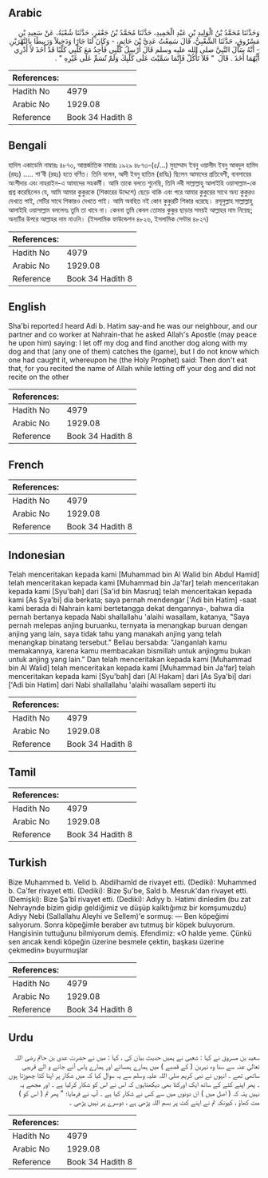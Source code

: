 ## Arabic


<div dir="rtl" lang="ar" style={{fontSize:'larger',backgroundColor:'#f8f9fa',padding:20}}>
وَحَدَّثَنَا مُحَمَّدُ بْنُ الْوَلِيدِ بْنِ عَبْدِ الْحَمِيدِ، حَدَّثَنَا مُحَمَّدُ بْنُ جَعْفَرٍ، حَدَّثَنَا شُعْبَةُ، عَنْ سَعِيدِ بْنِ مَسْرُوقٍ، حَدَّثَنَا الشَّعْبِيُّ، قَالَ سَمِعْتُ عَدِيَّ بْنَ حَاتِمٍ، - وَكَانَ لَنَا جَارًا وَدَخِيلاً وَرَبِيطًا بِالنَّهْرَيْنِ - أَنَّهُ سَأَلَ النَّبِيَّ صلى الله عليه وسلم قَالَ أُرْسِلُ كَلْبِي فَأَجِدُ مَعَ كَلْبِي كَلْبًا قَدْ أَخَذَ لاَ أَدْرِي أَيُّهُمَا أَخَذَ ‏.‏ قَالَ ‏ "‏ فَلاَ تَأْكُلْ فَإِنَّمَا سَمَّيْتَ عَلَى كَلْبِكَ وَلَمْ تُسَمِّ عَلَى غَيْرِهِ ‏"‏ ‏.‏
</div>
<div style={{backgroundColor:'#f8f9fa',padding:20, marginBottom: 10}}><table> <thead> <tr> <th>References:</th> <th></th> </tr> </thead> <tbody><tr><td>Hadith No</td><td>4979</td></tr><tr><td>Arabic No</td><td>1929.08</td></tr><tr><td>Reference</td><td>Book 34 Hadith 8</td></tr></tbody></table></div>

## Bengali


<div dir="ltr" lang="bn" style={{fontSize:'larger',backgroundColor:'#f8f9fa',padding:20}}>
হাদিস একাডেমি নাম্বারঃ ৪৮৭৩, আন্তর্জাতিক নাম্বারঃ ১৯২৯ ৪৮৭৩-(৫/…) মুহাম্মাদ ইবনু ওয়ালীদ ইবনু আবদুল হামিদ (রহঃ) ..... শা'বী (রহঃ) হতে বর্ণিত। তিনি বলেন, আদী ইবনু হাতিম (রাযিঃ) ছিলেন আমাদের প্রতিবেশী, ব্যবসায়ের অংশীদার এবং নাহরাইন-এ আমাদের সহকর্মী। আমি তাকে বলতে শুনেছি, তিনি নবী সাল্লাল্লাহু আলাইহি ওয়াসাল্লাম-কে প্রশ্ন করেছিলেন যে, আমি আমার কুকুরকে (শিকারের উদ্দেশে) ছেড়ে থাকি এবং পরে আমার কুকুরের সাথে অন্য কুকুরও দেখতে পাই, সেটির সাথে শিকারও দেখতে পাই। আমি অবহিত নই কোন কুকুরটি শিকার ধরেছে। রসূলুল্লাহ সাল্লাল্লাহু আলাইহি ওয়াসাল্লাম বললেনঃ তুমি তা খাবে না। কেননা তুমি কেবল তোমার কুকুর ছাড়ার সময়ই আল্লাহর নাম নিয়েছ; অন্যটির উপরে আল্লাহর নাম নাওনি। (ইসলামিক ফাউন্ডেশন ৪৮২৬, ইসলামিক সেন্টার ৪৮২৭)
</div>
<div style={{backgroundColor:'#f8f9fa',padding:20, marginBottom: 10}}><table> <thead> <tr> <th>References:</th> <th></th> </tr> </thead> <tbody><tr><td>Hadith No</td><td>4979</td></tr><tr><td>Arabic No</td><td>1929.08</td></tr><tr><td>Reference</td><td>Book 34 Hadith 8</td></tr></tbody></table></div>

## English


<div dir="ltr" lang="en" style={{fontSize:'larger',backgroundColor:'#f8f9fa',padding:20}}>
Sha'bi reported:I heard Adi b. Hatim say-and he was our neighbour, and our partner and co worker at Nahrain-that he asked Allah's Apostle (may peace he upon him) saying: I let off my dog and find another dog along with my dog and that (any one of them) catches the (game), but I do not know which one had caught it, whereupon he (the Holy Prophet) said: Then don't eat that, for you recited the name of Allah while letting off your dog and did not recite on the other
</div>
<div style={{backgroundColor:'#f8f9fa',padding:20, marginBottom: 10}}><table> <thead> <tr> <th>References:</th> <th></th> </tr> </thead> <tbody><tr><td>Hadith No</td><td>4979</td></tr><tr><td>Arabic No</td><td>1929.08</td></tr><tr><td>Reference</td><td>Book 34 Hadith 8</td></tr></tbody></table></div>

## French


<div dir="ltr" lang="fr" style={{fontSize:'larger',backgroundColor:'#f8f9fa',padding:20}}>

</div>
<div style={{backgroundColor:'#f8f9fa',padding:20, marginBottom: 10}}><table> <thead> <tr> <th>References:</th> <th></th> </tr> </thead> <tbody><tr><td>Hadith No</td><td>4979</td></tr><tr><td>Arabic No</td><td>1929.08</td></tr><tr><td>Reference</td><td>Book 34 Hadith 8</td></tr></tbody></table></div>

## Indonesian


<div dir="ltr" lang="id" style={{fontSize:'larger',backgroundColor:'#f8f9fa',padding:20}}>
Telah menceritakan kepada kami [Muhammad bin Al Walid bin Abdul Hamid] telah menceritakan kepada kami [Muhammad bin Ja'far] telah menceritakan kepada kami [Syu'bah] dari [Sa'id bin Masruq] telah menceritakan kepada kami [As Sya'bi] dia berkata; saya pernah mendengar ['Adi bin Hatim] -saat kami berada di Nahrain kami bertetangga dekat dengannya-, bahwa dia pernah bertanya kepada Nabi shallallahu 'alaihi wasallam, katanya, "Saya pernah melepas anjing buruanku, ternyata ia menangkap buruan dengan anjing yang lain, saya tidak tahu yang manakah anjing yang telah menangkap binatang tersebut." Beliau bersabda: "Janganlah kamu memakannya, karena kamu membacakan bismillah untuk anjingmu bukan untuk anjing yang lain." Dan telah menceritakan kepada kami [Muhammad bin Al Walid] telah menceritakan kepada kami [Muhammad bin Ja'far] telah menceritakan kepada kami [Syu'bah] dari [Al Hakam] dari [As Sya'bi] dari ['Adi bin Hatim] dari Nabi shallallahu 'alaihi wasallam seperti itu
</div>
<div style={{backgroundColor:'#f8f9fa',padding:20, marginBottom: 10}}><table> <thead> <tr> <th>References:</th> <th></th> </tr> </thead> <tbody><tr><td>Hadith No</td><td>4979</td></tr><tr><td>Arabic No</td><td>1929.08</td></tr><tr><td>Reference</td><td>Book 34 Hadith 8</td></tr></tbody></table></div>

## Tamil


<div dir="ltr" lang="ta" style={{fontSize:'larger',backgroundColor:'#f8f9fa',padding:20}}>

</div>
<div style={{backgroundColor:'#f8f9fa',padding:20, marginBottom: 10}}><table> <thead> <tr> <th>References:</th> <th></th> </tr> </thead> <tbody><tr><td>Hadith No</td><td>4979</td></tr><tr><td>Arabic No</td><td>1929.08</td></tr><tr><td>Reference</td><td>Book 34 Hadith 8</td></tr></tbody></table></div>

## Turkish


<div dir="ltr" lang="tr" style={{fontSize:'larger',backgroundColor:'#f8f9fa',padding:20}}>
Bize Muhammed b. Velid b. Abdilhamîd de rivayet etti. (Dediki): Muhammed b. Ca'fer rivayet etti. (Dediki): Bize Şu'be, Saîd b. Mesruk'dan rivayet etti. (Demişki): Bize Şa'bî rivayet etti. (Dediki): Adiyy b. Hatimi dinledim (bu zat Nehraynde bizim gidip geldiğimiz ve düşüp kalktığımız bir komşumuzdu) Adiyy Nebi (Sallallahu Aleyhi ve Sellem)'e sormuş: — Ben köpeğimi salıyorum. Sonra köpeğimle beraber avı tutmuş bir köpek buluyorum. Hangisinin tuttuğunu bilmiyorum demiş. Efendimiz: «O halde yeme. Çünkü sen ancak kendi köpeğin üzerine besmele çektin, başkası üzerine çekmedin» buyurmuşlar
</div>
<div style={{backgroundColor:'#f8f9fa',padding:20, marginBottom: 10}}><table> <thead> <tr> <th>References:</th> <th></th> </tr> </thead> <tbody><tr><td>Hadith No</td><td>4979</td></tr><tr><td>Arabic No</td><td>1929.08</td></tr><tr><td>Reference</td><td>Book 34 Hadith 8</td></tr></tbody></table></div>

## Urdu


<div dir="rtl" lang="ur" style={{fontSize:'larger',backgroundColor:'#f8f9fa',padding:20}}>
سعید بن مسروق نے کہا : شعبی نے ہمیں حدیث بیان کی ، کہا : میں نے حضرت عدی بن حاتم رضی اللہ تعالیٰ عنہ سے سنا وہ نہرین ( کے قصبے ) میں ہمارے ہمسائے اور ہمارے پاس آنے جانے و الے قریبی ساتھی تھے ۔ انہوں نے نبی کریم صلی اللہ علیہ وسلم سے یہ سوال کیا کہ میں شکار پر اپنا کتا چھوڑتا ہوں ۔ پھر اپنے کتے کے ساتھ ایک اورکتا بھی دیکھتاہوں کہ اس نے اس کو شکار کرلیا ہے ۔ اور مجھے یہ نہیں پتہ کہ ( اصل میں ) ان دونوں میں سے کس نے شکار کیا ہے ۔ آپ نے فرمایا؛ " پھر تم ( اس کو ) مت کھاؤ ، کیونکہ تم نے اپنے کت پر بسم اللہ پڑھی ہے ، دوسرے پر نہیں پڑھی ۔
</div>
<div style={{backgroundColor:'#f8f9fa',padding:20, marginBottom: 10}}><table> <thead> <tr> <th>References:</th> <th></th> </tr> </thead> <tbody><tr><td>Hadith No</td><td>4979</td></tr><tr><td>Arabic No</td><td>1929.08</td></tr><tr><td>Reference</td><td>Book 34 Hadith 8</td></tr></tbody></table></div>